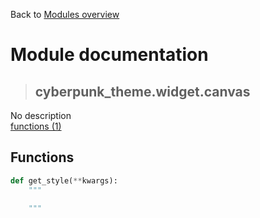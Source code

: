 Back to [Modules overview](https://github.com/pyrustic/cyberpunk-theme/blob/master/docs/modules/README.md)
  
# Module documentation
>## cyberpunk\_theme.widget.canvas
No description
<br>
[functions (1)](https://github.com/pyrustic/cyberpunk-theme/blob/master/docs/modules/content/cyberpunk_theme.widget.canvas/functions.md)


## Functions
```python
def get_style(**kwargs):
    """
    
    """

```

